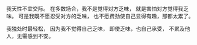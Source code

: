 我天性不宜交际。
在多数场合，我不是觉得对方乏味，
就是害怕对方觉得我乏味。
可是我既不愿忍受对方的乏味，
也不愿费劲使自己显得有趣，那都太累了。

我独处时最轻松，
因为我不觉得自己乏味，
即使乏味，也自己承受，
不累及他人，无需感到不安。